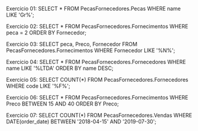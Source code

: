 Exercicio 01:
SELECT * FROM PecasFornecedores.Pecas
WHERE name LIKE 'Gr%';


Exercicio 02:
SELECT * FROM PecasFornecedores.Fornecimentos
WHERE peca = 2
ORDER BY Fornecedor;


Exercicio 03:
SELECT peca, Preco, Fornecedor FROM PecasFornecedores.Fornecimentos
WHERE Fornecedor LIKE '%N%';


Exercicio 04:
SELECT * FROM PecasFornecedores.Fornecedores
WHERE name LIKE '%LTDA'
ORDER BY name DESC;


Exercicio 05:
SELECT COUNT(*) FROM PecasFornecedores.Fornecedores
WHERE code LIKE '%F%';


Exercicio 06:
SELECT * FROM PecasFornecedores.Fornecimentos
WHERE Preco BETWEEN 15 AND 40
ORDER BY Preco;


Exercicio 07:
SELECT COUNT(*) FROM PecasFornecedores.Vendas
WHERE DATE(order_date) BETWEEN '2018-04-15' AND '2019-07-30';